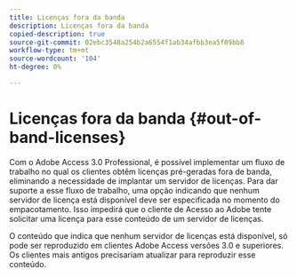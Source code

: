 ```yaml
---
title: Licenças fora da banda
description: Licenças fora da banda
copied-description: true
source-git-commit: 02ebc3548a254b2a6554f1ab34afbb3ea5f09bb8
workflow-type: tm+mt
source-wordcount: '104'
ht-degree: 0%

---
```


# Licenças fora da banda {#out-of-band-licenses}

Com o Adobe Access 3.0 Professional, é possível implementar um fluxo de trabalho no qual os clientes obtêm licenças pré-geradas fora de banda, eliminando a necessidade de implantar um servidor de licenças. Para dar suporte a esse fluxo de trabalho, uma opção indicando que nenhum servidor de licença está disponível deve ser especificada no momento do empacotamento. Isso impedirá que o cliente de Acesso ao Adobe tente solicitar uma licença para esse conteúdo de um servidor de licenças.

O conteúdo que indica que nenhum servidor de licenças está disponível, só pode ser reproduzido em clientes Adobe Access versões 3.0 e superiores. Os clientes mais antigos precisariam atualizar para reproduzir esse conteúdo.
